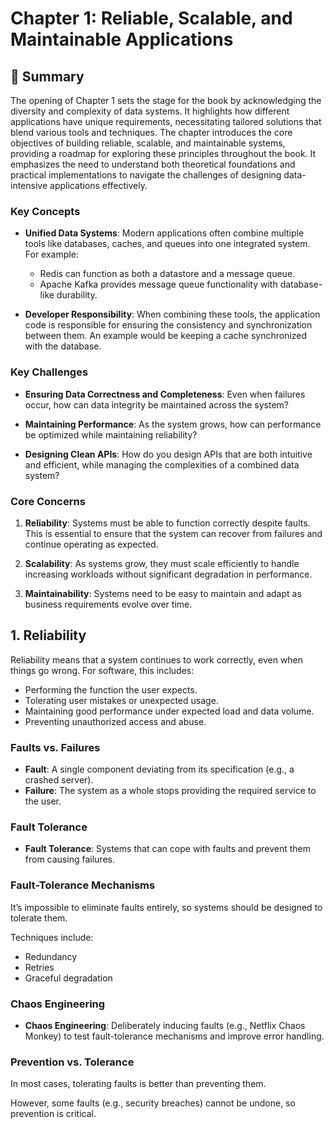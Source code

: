 # Chapter 1: Reliable, Scalable, and Maintainable Applications

## 📖 Summary
The opening of Chapter 1 sets the stage for the book by acknowledging the diversity and complexity of data systems. It highlights how different applications have unique requirements, necessitating tailored solutions that blend various tools and techniques. The chapter introduces the core objectives of building reliable, scalable, and maintainable systems, providing a roadmap for exploring these principles throughout the book. It emphasizes the need to understand both theoretical foundations and practical implementations to navigate the challenges of designing data-intensive applications effectively.

### Key Concepts

- **Unified Data Systems**: Modern applications often combine multiple tools like databases, caches, and queues into one integrated system. For example:
  - Redis can function as both a datastore and a message queue.
  - Apache Kafka provides message queue functionality with database-like durability.
  
- **Developer Responsibility**: When combining these tools, the application code is responsible for ensuring the consistency and synchronization between them. An example would be keeping a cache synchronized with the database.

### Key Challenges

- **Ensuring Data Correctness and Completeness**: Even when failures occur, how can data integrity be maintained across the system?
  
- **Maintaining Performance**: As the system grows, how can performance be optimized while maintaining reliability?

- **Designing Clean APIs**: How do you design APIs that are both intuitive and efficient, while managing the complexities of a combined data system?

### Core Concerns

1. **Reliability**: Systems must be able to function correctly despite faults. This is essential to ensure that the system can recover from failures and continue operating as expected.
  
2. **Scalability**: As systems grow, they must scale efficiently to handle increasing workloads without significant degradation in performance.

3. **Maintainability**: Systems need to be easy to maintain and adapt as business requirements evolve over time.

## 1. Reliability

Reliability means that a system continues to work correctly, even when things go wrong. For software, this includes:

- Performing the function the user expects.
- Tolerating user mistakes or unexpected usage.
- Maintaining good performance under expected load and data volume.
- Preventing unauthorized access and abuse.

### Faults vs. Failures

- **Fault**: A single component deviating from its specification (e.g., a crashed server).
- **Failure**: The system as a whole stops providing the required service to the user.

### Fault Tolerance

- **Fault Tolerance**: Systems that can cope with faults and prevent them from causing failures.

### Fault-Tolerance Mechanisms

It’s impossible to eliminate faults entirely, so systems should be designed to tolerate them.

Techniques include:
- Redundancy
- Retries
- Graceful degradation

### Chaos Engineering

- **Chaos Engineering**: Deliberately inducing faults (e.g., Netflix Chaos Monkey) to test fault-tolerance mechanisms and improve error handling.

### Prevention vs. Tolerance

In most cases, tolerating faults is better than preventing them. 

However, some faults (e.g., security breaches) cannot be undone, so prevention is critical.